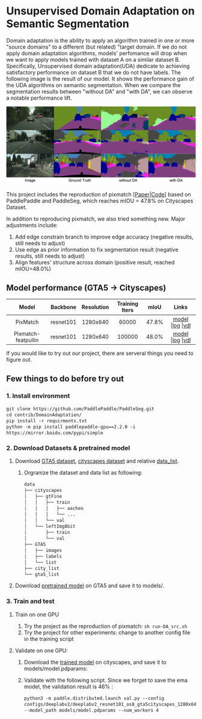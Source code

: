 # Unsupervised Domain Adaptation on Semantic Segmentation

Domain adaptation is the ability to apply an algorithm trained in one or more "source domains" to a different (but related) "target domain. If we do not apply domain adaptation algorithms, models' perfomance will drop when we want to apply models trained with dataset A on a similar dataset B. Specifically, Unsupervised domain adaptation(UDA) dedicate to achieving satisfactory performance on dataset B that we do not have labels. The following image is the result of our model. It shows the performance gain of the UDA algorithms on semantic segmentation. When we compare the segmentation results between "without DA" and "with DA", we can observe a notable performance lift.

![image-20211116171626323](https://github.com/PaddlePaddle/PaddleSeg/blob/0012de96c95fe9fddac1dd98284cfcaa4bae3842/contrib/DomainAdaptation/docs/domain_adaptation.png)

This project includes the reproduction of pixmatch [[Paper](https://arxiv.org/abs/2105.08128)|[Code](https://github.com/lukemelas/pixmatch)] based on PaddlePaddle and PaddleSeg, which reaches mIOU = 47.8% on Cityscapes Dataset.

In addition to reproducing pixmatch, we also tried something new. Major adjustments include:

1. Add edge constrain branch to improve edge accuracy (negative results, still needs to adjust)
2. Use edge as prior information to fix segmentation result (negative results, still needs to adjust)
3. Align features' structure across domain (positive result, reached mIOU=48.0%)

## Model performance (GTA5 -> Cityscapes)

|        Model        | Backbone  | Resolution | Training Iters | mIoU  |                            Links                             |
| :-----------------: | :-------: | :--------: | :------------: | :---: | :----------------------------------------------------------: |
|      PixMatch       | resnet101 |  1280x640  |     60000      | 47.8% | [model](https://bj.bcebos.com/paddleseg/domain_adaptation/gta5_to_cityscapes/pixmatch/model.pdparams) \|[log](https://bj.bcebos.com/paddleseg/domain_adaptation/gta5_to_cityscapes/pixmatch/train.log) \|[vdl](https://www.paddlepaddle.org.cn/paddle/visualdl/service/app/index?id=432b12ae9a79eedd0db35277835ee419) |
| Pixmatch-featpullin | resnet101 |  1280x640  |     100000     | 48.0% | [model](https://bj.bcebos.com/paddleseg/domain_adaptation/gta5_to_cityscapes/pixmatch_featpullin/model.pdparams) \|[log](https://bj.bcebos.com/paddleseg/domain_adaptation/gta5_to_cityscapes/pixmatch_featpullin/train.log) \|[vdl](https://www.paddlepaddle.org.cn/paddle/visualdl/service/app/scalar?id=77c2de204c9fb00844afb88dd42ba365) |

If you would like to try out our project, there are serveral things you need to figure out.

## Few things to do before try out

### 1. Install environment

```
git clone https://github.com/PaddlePaddle/PaddleSeg.git
cd contrib/DomainAdaptation/
pip install -r requirments.txt
python -m pip install paddlepaddle-gpu==2.2.0 -i https://mirror.baidu.com/pypi/simple
```

### 2. Download Datasets & pretrained model

1. Download [GTA5 dataset](https://download.visinf.tu-darmstadt.de/data/from_games/),  [cityscapes dataset](https://www.cityscapes-dataset.com/) and relative [data_list](https://github.com/lukemelas/pixmatch/tree/master/datasets).

   1. Orgranize the dataset and data list as following:

      ```
      data
      ├── cityscapes
      │   ├── gtFine
      │   │   ├── train
      │   │   │   ├── aachen
      │   │   │   └── ...
      │   │   └── val
      │   └── leftImg8bit
      │       ├── train
      │       └── val
      ├── GTA5
      │   ├── images
      │   ├── labels
      │   └── list
      ├── city_list
      └── gta5_list
      ```

2. Download [pretrained model](https://bj.bcebos.com/paddleseg/domain_adaptation/pretrained//gta5_pretrained.pdparams) on GTA5 and save it to models/.

### 3. Train and test

1. Train on one GPU

   1. Try the project as the reproduction of pixmatch:  `sh run-DA_src.sh`
   2. Try the project for other experiments:  change to another config file in the training script

2. Validate on one GPU:

   1. Download the [trained model](https://bj.bcebos.com/paddleseg/domain_adaptation/gta5_to_cityscapes/pixmatch/model.pdparams) on cityscapes, and save it to models/model.pdparams:

   2. Validate with the following script. Since we forget to save the ema model, the validation result is 46% :

      ```
      python3 -m paddle.distributed.launch val.py --config configs/deeplabv2/deeplabv2_resnet101_os8_gta5cityscapes_1280x640_160k_newds_gta5src.yml --model_path models/model.pdparams --num_workers 4
      ```
